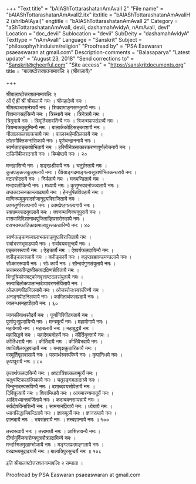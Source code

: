 +++
"Text title" = "bAlAShTottarashatanAmAvalI 2"
"File name" = "bAlAShTottarashatanAmAvalI2.itx"
itxtitle = "bAlAShTottarashatanAmAvaliH 2 (shrIbAlAyai)"
engtitle = "bAlAShTottarashatanAmAvalI 2"
Category = "aShTottarashatanAmAvalI, devii, dashamahAvidyA, nAmAvalI, devI"
Location = "doc_devii"
Sublocation = "devii"
SubDeity = "dashamahAvidyA"
Texttype = "nAmAvalI"
Language = "Sanskrit"
Subject = "philosophy/hinduism/religion"
"Proofread by" = "PSA Easwaran psaeaswaran at gmail.com"
Description-comments = "Balasaparya"
"Latest update" = "August 23, 2018"
"Send corrections to" = "Sanskrit@cheerful.com"
"Site access" = "https://sanskritdocuments.org"
title = "बालाष्टोत्तरशतनामावलिः २ (श्रीबालायै)"

+++
  
 श्रीबालाष्टोत्तरशतनामावलिः २   
ओं ऐं ह्रीं श्रीं श्रीबालायै नमः । श्रीमहादेव्यै नमः ।  
श्रीमत्पञ्चासनेश्वर्यै नमः । शिववामाङ्गसम्भूतायै नमः ।  
शिवमानसहंसिन्यै नमः । त्रिस्थायै नमः । त्रिनेत्रायै नमः ।  
त्रिगुणायै नमः । त्रिमूर्तिवशवर्तिन्यै नमः । त्रिजन्मपापसंहर्त्र्यै नमः ।  
त्रियम्बककुटुम्बिन्यै नमः । बालार्ककोटिसङ्काशायै नमः ।  
नीलालकलसत्कचायै नमः । फालस्थहेमतिलकायै नमः ।  
लोलमौक्तिकनासिकायै नमः । पूर्णचन्द्राननायै नमः ।  
स्वर्णताटङ्कशोभितायै नमः । हरिणीनेत्रसाकारकरुणापूर्णलोचनायै नमः ।  
दाडिमीबीजरदनायै नमः । बिम्बोष्ठ्यै नमः । २०  
  
मन्दहासिन्यै नमः । शङ्खःग्रीवायै नमः । चतुर्हस्तायै नमः ।  
कुचपङ्कजकूड्मलायै नमः । ग्रैवेयाङ्गदमाङ्गल्यसूत्रशोभितकन्धरायै नमः ।  
वटपत्रोदरायै नमः । निर्मलायै नमः । घनमण्डितायै नमः ।  
मन्दावलोकिन्यै नमः । मध्यायै नमः । कुसुम्भवदनोज्ज्वलायै नमः ।  
तप्तकाञ्चनकान्त्याढ्यायै नमः । हेमभूषितविग्रहायै नमः ।  
माणिक्यमुकुरादर्शजानुद्वयविराजितायै नमः ।  
कामतूणीरजघनायै नमः । कामप्रेष्ठगतल्पगायै नमः ।  
रक्ताब्जपादयुगलायै नमः । क्वणन्माणिक्यनूपुरायै नमः ।  
वासवादिदिशानाथपूजिताङ्घ्रिसरोरुहायै नमः ।  
वराभयस्फाटिकाक्षमालापुस्तकधारिण्यै नमः । ४०  
  
स्वर्णकङ्कणज्वालाभकराङ्गुष्ठविराजितायै नमः ।  
सर्वाभरणभूषाढ्यायै नमः । सर्वावयवसुन्दर्यै नमः ।  
एङ्काररूपायै नमः । ऐङ्कार्यै नमः । ऐश्वर्यफलदायिन्यै नमः ।  
क्लीङ्काररूपायै नमः । क्लीङ्कार्यै नमः । क्लृप्तब्रह्माण्डमण्डलायै नमः ।  
सौःकाररूपायै नमः । सोः कार्यै नमः । सौन्दर्यगुणसंयुतायै नमः ।  
सचामररतीन्द्राणीसव्यदक्षिणसेवितायै नमः ।  
बिन्दुत्रिकोणषट्कोणवृत्ताष्टदलसंयुतायै नमः ।  
सत्यादिलोकपालान्तदेव्यावरणसेवितायै नमः ।  
ओड्याणपीठनिलयायै नमः । ओजस्तेजःस्वरूपिण्यै नमः ।  
अनङ्गपीठनिलयायै नमः । कामितार्थफलप्रदायै नमः ।  
जालन्धरमहापीठायै नमः । ६०  
  
जानकीनाथसौदर्यै नमः । पूर्णागिरिपीठगतायै नमः ।  
पूर्णायुःसुप्रदायिन्यै नमः । मन्त्रमूर्त्यै नमः । महायोगायै नमः ।  
महावेगायै नमः । महाबलायै नमः । महाबुद्ध्यै नमः ।  
महासिद्ध्यै नमः । महादेवमनोहर्यै नमः । कीर्तियुक्तायै नमः ।  
कीर्तिधरायै नमः । कीर्तिदायै नमः । कीर्तिवैभवायै नमः ।  
व्याधिशैलव्यूहवज्रायै नमः । यमवृक्षकुठारिकायै नमः ।  
वरमूर्तिगृहावासायै नमः । परमार्थस्वरूपिण्यै नमः । कृपानिधये नमः ।  
कृपापूरायै नमः । ८०  
  
कृतार्थफलदायिन्यै नमः । अष्टात्रिंशत्कलामूर्त्यै नमः ।  
चतुःषष्टिकलात्मिकायै नमः । चतुरङ्गबलादात्र्यै नमः ।  
बिन्दुनादस्वरूपिण्यै नमः । दशाब्दवयसोपेतायै नमः ।  
दिविपूज्यायै नमः । शिवाभिधायै नमः । आगमारण्यमायूर्यै नमः ।  
आदिमध्यान्तवर्जितायै नमः । कदम्बवनसम्पन्नायै नमः ।  
सर्वदोषविनाशिन्यै नमः । सामगानप्रियायै नमः । ध्येयायै नमः ।  
ध्यानसिद्धाभिवन्दितायै नमः । ज्ञानमूर्त्यै नमः । ज्ञानरूपायै नमः ।  
ज्ञानदायै नमः । भयसंहरायै नमः । तत्त्वज्ञानायै नमः ॥ १००  
  
तत्त्वरूपायै नमः । तत्त्वमय्यै नमः । आश्रितावन्यै नमः ।  
दीर्घायुर्विजयारोग्यपुत्रपौत्रप्रदायिन्यै नमः ।  
मन्दस्मितमुखाम्भोजायै नमः । मङ्गलप्रदमङ्गलायै नमः ।  
वरदाभयमुद्राढ्यायै नमः । बालात्रिपुरसुन्दर्यै नमः ॥ १०८  
  
इति श्रीबालाष्टोत्तरशतनामावलिः २ सम्पाता ।  
  
  
Proofread by PSA Easwaran psaeaswaran at gmail.com  
  
